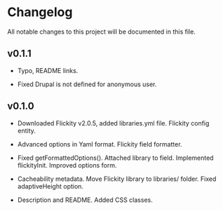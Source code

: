 # Changelog

All notable changes to this project will be documented in this file.

## v0.1.1

- Typo, README links.

- Fixed Drupal is not defined for anonymous user.

## v0.1.0

- Downloaded Flickity v2.0.5, added libraries.yml file. Flickity config entity.

- Advanced options in Yaml format. Flickity field formatter.

- Fixed getFormattedOptions(). Attached library to field. Implemented
flickityInit. Improved options form.

- Cacheability metadata. Move Flickity library to libraries/ folder. Fixed
adaptiveHeight option.

- Description and README. Added CSS classes.
